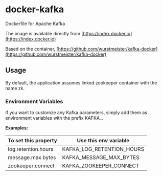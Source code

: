 # docker-kafka

Dockerfile for Apache Kafka

The image is available directly from [https://index.docker.io](https://index.docker.io)

Based on the container, [https://github.com/wurstmeister/kafka-docker](https://github.com/wurstmeister/kafka-docker)

## Usage

By default, the application assumes linked zookeeper container with the name zk.

### Environment Variables

If you want to customze any Kafka parameters, simply add them as environment variables with the prefix KAFKA_.  

**Examples:**

To set this property | Use this env variable 
---- | ----
log.retention.hours | KAFKA_LOG_RETENTION_HOURS
message.max.bytes | KAFKA_MESSAGE_MAX_BYTES
zookeeper.connect | KAFKA_ZOOKEEPER_CONNECT

 
